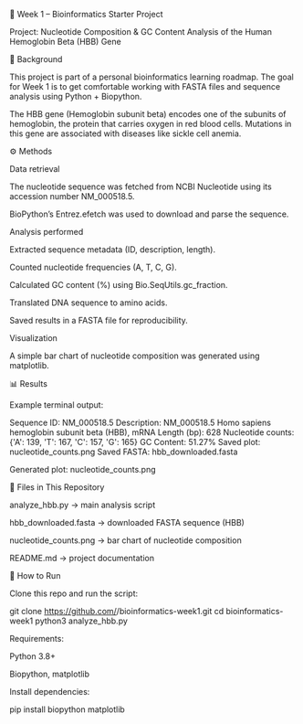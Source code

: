 🧬 Week 1 – Bioinformatics Starter Project

Project: Nucleotide Composition & GC Content Analysis of the Human Hemoglobin Beta (HBB) Gene

📌 Background

This project is part of a personal bioinformatics learning roadmap. The goal for Week 1 is to get comfortable working with FASTA files and sequence analysis using Python + Biopython.

The HBB gene (Hemoglobin subunit beta) encodes one of the subunits of hemoglobin, the protein that carries oxygen in red blood cells. Mutations in this gene are associated with diseases like sickle cell anemia.

⚙️ Methods

Data retrieval

The nucleotide sequence was fetched from NCBI Nucleotide using its accession number NM_000518.5.

BioPython’s Entrez.efetch was used to download and parse the sequence.

Analysis performed

Extracted sequence metadata (ID, description, length).

Counted nucleotide frequencies (A, T, C, G).

Calculated GC content (%) using Bio.SeqUtils.gc_fraction.

Translated DNA sequence to amino acids.

Saved results in a FASTA file for reproducibility.

Visualization

A simple bar chart of nucleotide composition was generated using matplotlib.

📊 Results

Example terminal output:

Sequence ID: NM_000518.5
Description: NM_000518.5 Homo sapiens hemoglobin subunit beta (HBB), mRNA
Length (bp): 628
Nucleotide counts: {'A': 139, 'T': 167, 'C': 157, 'G': 165}
GC Content: 51.27%
Saved plot: nucleotide_counts.png
Saved FASTA: hbb_downloaded.fasta

Generated plot: nucleotide_counts.png

📂 Files in This Repository

analyze_hbb.py → main analysis script

hbb_downloaded.fasta → downloaded FASTA sequence (HBB)

nucleotide_counts.png → bar chart of nucleotide composition

README.md → project documentation

🚀 How to Run

Clone this repo and run the script:

git clone https://github.com/<your-username>/bioinformatics-week1.git
cd bioinformatics-week1
python3 analyze_hbb.py


Requirements:

Python 3.8+

Biopython, matplotlib

Install dependencies:

pip install biopython matplotlib